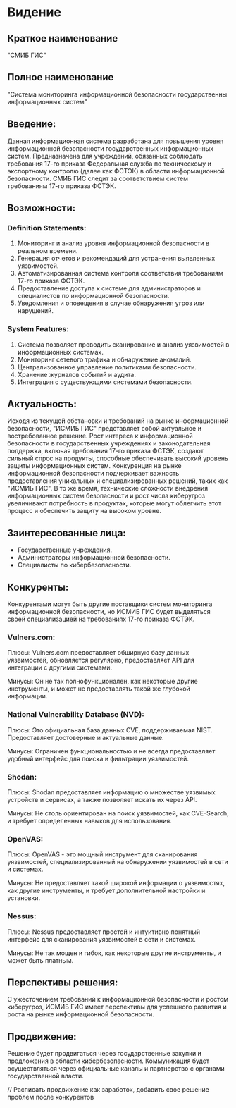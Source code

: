 # Видение 

## Краткое наименование 
"СМИБ ГИС"

## Полное наименование 
"Cистема мониторинга информационной безопасности государственны информационных систем"

## Введение: 
Данная информационная система разработана для повышения уровня информационной безопасности государственных информационных систем. Предназначена для учреждений, обязанных соблюдать требования 17-го приказа Федеральная служба по техническому и экспортному контролю (далее как ФСТЭК) в области информационной безопасности. СМИБ ГИС следит за соответствием систем требованиям 17-го приказа ФСТЭК.

## Возможности:
### Definition Statements:
1. Мониторинг и анализ уровня информационной безопасности в реальном времени.
2. Генерация отчетов и рекомендаций для устранения выявленных уязвимостей.
3. Автоматизированная система контроля соответствия требованиям 17-го приказа ФСТЭК.
4. Предоставление доступа к системе для администраторов и специалистов по информационной безопасности.
5. Уведомления и оповещения в случае обнаружения угроз или нарушений.

### System Features:
1. Система позволяет проводить сканирование и анализ уязвимостей в информационных системах.
2. Мониторинг сетевого трафика и обнаружение аномалий.
3. Централизованное управление политиками безопасности.
4. Хранение журналов событий и аудита.
5. Интеграция с существующими системами безопасности.

## Актуальность:
Исходя из текущей обстановки и требований на рынке информационной безопасности, "ИСМИБ ГИС" представляет собой актуальное и востребованное решение. Рост интереса к информационной безопасности в государственных учреждениях и законодательная поддержка, включая требования 17-го приказа ФСТЭК, создают сильный спрос на продукты, способные обеспечивать высокий уровень защиты информационных систем. Конкуренция на рынке информационной безопасности подчеркивает важность предоставления уникальных и специализированных решений, таких как "ИСМИБ ГИС". В то же время, технические сложности внедрения информационных систем безопасности и рост числа киберугроз увеличивают потребность в продуктах, которые могут облегчить этот процесс и обеспечить защиту на высоком уровне.

## Заинтересованные лица:
- Государственные учреждения.
- Администраторы информационной безопасности.
- Специалисты по кибербезопасности.

## Конкуренты: 
Конкурентами могут быть другие поставщики систем мониторинга информационной безопасности, но ИСМИБ ГИС будет выделяться своей специализацией на требованиях 17-го приказа ФСТЭК.

### Vulners.com:

Плюсы: Vulners.com предоставляет обширную базу данных уязвимостей, обновляется регулярно, предоставляет API для интеграции с другими системами.

Минусы: Он не так полнофункционален, как некоторые другие инструменты, и может не предоставлять такой же глубокой информации.

### National Vulnerability Database (NVD):

Плюсы: Это официальная база данных CVE, поддерживаемая NIST. Предоставляет достоверные и актуальные данные.

Минусы: Ограничен функциональностью и не всегда предоставляет удобный интерфейс для поиска и фильтрации уязвимостей.

### Shodan:

Плюсы: Shodan предоставляет информацию о множестве уязвимых устройств и сервисах, а также позволяет искать их через API.

Минусы: Не столь ориентирован на поиск уязвимостей, как CVE-Search, и требует определенных навыков для использования.

### OpenVAS:

Плюсы: OpenVAS - это мощный инструмент для сканирования уязвимостей, специализированный на обнаружении уязвимостей в сети и системах.

Минусы: Не предоставляет такой широкой информации о уязвимостях, как другие инструменты, и требует дополнительной настройки и установки.

### Nessus:

Плюсы: Nessus предоставляет простой и интуитивно понятный интерфейс для сканирования уязвимостей в сети и системах.

Минусы: Не так мощен и гибок, как некоторые другие инструменты, и может быть платным.

## Перспективы решения: 
С ужесточением требований к информационной безопасности и ростом киберугроз, ИСМИБ ГИС имеет перспективы для успешного развития и роста на рынке информационной безопасности.

## Продвижение: 
Решение будет продвигаться через государственные закупки и предложения в области кибербезопасности. Коммуникация будет осуществляться через официальные каналы и партнерство с органами государственной власти.

// Расписать продвижение как заработок, добавить свое решение проблем после конкурентов
